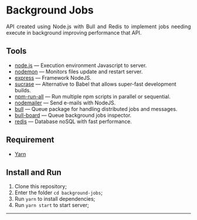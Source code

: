 <h1 align="jusitify">
  Background Jobs
</h1>

<p align="justify"> API created using Node.js with Bull and Redis to implement jobs needing execute in background improving performance that API.</p>

## Tools

- [node.js](https://nodejs.org) — Execution environment Javascript to server.
- [nodemon](https://github.com/remy/nodemon) — Monitors files update and restart server.
- [express](https://github.com/expressjs/express) — Framework NodeJS.
- [sucrase](https://github.com/alangpierce/sucrase) — Alternative to Babel that allows super-fast development builds.
- [npm-run-all](https://github.com/mysticatea/npm-run-all) — Run multiple npm scripts in parallel or sequential.
- [nodemailer](https://github.com/nodemailer/nodemailer) — Send e-mails with NodeJS.
- [bull](https://github.com/OptimalBits/bull) — Queue package for handling distributed jobs and messages.
- [bull-board](https://github.com/vcapretz/bull-board) —  Queue background jobs inspector.
- [redis](https://redis.io/download) —  Database noSQL with fast performance.

## Requirement

- [Yarn](https://yarnpkg.com/pt-BR/docs/install)

## Install and Run

1. Clone this repository;
2. Enter the folder `cd background-jobs`;
3. Run `yarn` to install dependencies;
4. Run `yarn start` to start server;

---
